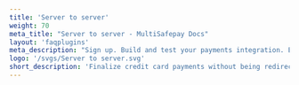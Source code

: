 ```yaml
---
title: 'Server to server'
weight: 70
meta_title: "Server to server - MultiSafepay Docs"
layout: 'faqplugins'
meta_description: "Sign up. Build and test your payments integration. Explore our products and services. Use our API Reference, SDKs, and wrappers. Get support."
logo: '/svgs/Server to server.svg'
short_description: 'Finalize credit card payments without being redirected to the MultiSafepay payment page'
---
```


